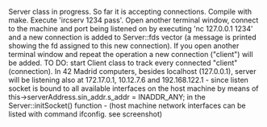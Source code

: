 Server class in progress. So far it is accepting connections. Compile with make. Execute 'ircserv 1234 pass'. Open another terminal window, connect to the machine and port being listened on by executing 'nc 127.0.0.1 1234' and a new connection is added to Server::fds vector (a message is printed showing the fd assigned to this new connection). If you open another terminal window and repeat the operation a new connection ("client") will be added. TO DO: start Client class to track every connected "client" (connection). In 42 Madrid computers, besides localhost (127.0.0.1), server will be listening also at 172.17.0.1, 10.12.7.6 and 192.168.122.1 - since listen socket is bound to all available interfaces on the host machine by means of this->serverAddress.sin_addr.s_addr = INADDR_ANY; in the Server::initSocket() function - (host machine network interfaces can be listed with command ifconfig. see screenshot)
